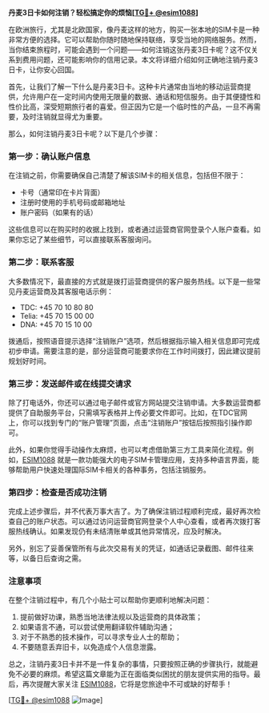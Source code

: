 **丹麦3日卡如何注销？轻松搞定你的烦恼[[TG💪+ @esim1088](https://t.me/s/esim1088)]**

在欧洲旅行，尤其是北欧国家，像丹麦这样的地方，购买一张本地的SIM卡是一种非常方便的选择。它可以帮助你随时随地保持联络，享受当地的网络服务。然而，当你结束旅程时，可能会遇到一个问题——如何注销这张丹麦3日卡呢？这不仅关系到费用问题，还可能影响你的信用记录。本文将详细介绍如何正确地注销丹麦3日卡，让你安心回国。

首先，让我们了解一下什么是丹麦3日卡。这种卡片通常由当地的移动运营商提供，允许用户在一定时间内使用无限量的数据、通话和短信服务。由于其便捷性和性价比高，深受短期旅行者的喜爱。但正因为它是一个临时性的产品，一旦不再需要，及时注销就显得尤为重要。

那么，如何注销丹麦3日卡呢？以下是几个步骤：

### **第一步：确认账户信息**
在注销之前，你需要确保自己清楚了解该SIM卡的相关信息，包括但不限于：
- 卡号（通常印在卡片背面）
- 注册时使用的手机号码或邮箱地址
- 账户密码（如果有的话）

这些信息可以在购买时的收据上找到，或者通过运营商官网登录个人账户查看。如果你忘记了某些细节，可以直接联系客服询问。

### **第二步：联系客服**
大多数情况下，最直接的方式就是拨打运营商提供的客户服务热线。以下是一些常见丹麦运营商及其客服电话示例：
- TDC: +45 70 10 80 80
- Telia: +45 70 15 00 00
- DNA: +45 70 15 10 00

拨通后，按照语音提示选择“注销账户”选项，然后根据指示输入相关信息即可完成初步申请。需要注意的是，部分运营商可能要求你在工作时间拨打，因此建议提前规划好时间。

### **第三步：发送邮件或在线提交请求**
除了打电话外，你还可以通过电子邮件或官方网站提交注销申请。大多数运营商都提供了自助服务平台，只需填写表格并上传必要文件即可。比如，在TDC官网上，你可以找到专门的“账户管理”页面，点击“注销账户”按钮后按照指引操作即可。

此外，如果你觉得手动操作太麻烦，也可以考虑借助第三方工具来简化流程。例如，[ESIM1088](https://t.me/s/esim1088) 就是一款功能强大的电子SIM卡管理应用，支持多种语言界面，能够帮助用户快速处理国际SIM卡相关的各种事务，包括注销服务。

### **第四步：检查是否成功注销**
完成上述步骤后，并不代表万事大吉了。为了确保注销过程顺利完成，最好再次检查自己的账户状态。可以通过访问运营商官网登录个人中心查看，或者再次拨打客服热线确认。如果发现仍有未结清账单或其他异常情况，应及时解决。

另外，别忘了妥善保管所有与此次交易有关的凭证，如通话记录截图、邮件往来等，以备日后查询之需。

### **注意事项**
在整个注销过程中，有几个小贴士可以帮助你更顺利地解决问题：
1. 提前做好功课，熟悉当地法律法规以及运营商的具体政策；
2. 如果语言不通，可以尝试使用翻译软件辅助沟通；
3. 对于不熟悉的技术操作，可以寻求专业人士的帮助；
4. 不要随意丢弃旧卡，以免造成个人信息泄露。

总之，注销丹麦3日卡并不是一件复杂的事情，只要按照正确的步骤执行，就能避免不必要的麻烦。希望这篇文章能为正在面临类似困扰的朋友提供实用的指导。最后，再次提醒大家关注 [ESIM1088](https://t.me/s/esim1088)，它将是您旅途中不可或缺的好帮手！

[[TG💪+ @esim1088](https://t.me/s/esim1088) ![Image](https://i.postimg.cc/4NQfJmqS/Snipaste-2025-05-13-00-14-12.png)]